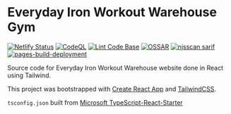 # Everyday Iron Workout Warehouse Gym

[![Netlify Status](https://api.netlify.com/api/v1/badges/9d44cc00-c431-4ceb-bd4c-6118f369f7f5/deploy-status)](https://app.netlify.com/sites/everyday-iron-test/deploys)
[![CodeQL](https://github.com/milliorn/Everyday-Iron/actions/workflows/codeql.yml/badge.svg)](https://github.com/milliorn/Everyday-Iron/actions/workflows/codeql.yml)
[![Lint Code Base](https://github.com/milliorn/Everyday-Iron/actions/workflows/super-linter.yml/badge.svg)](https://github.com/milliorn/Everyday-Iron/actions/workflows/super-linter.yml)
[![OSSAR](https://github.com/milliorn/Everyday-Iron/actions/workflows/ossar.yml/badge.svg)](https://github.com/milliorn/Everyday-Iron/actions/workflows/ossar.yml)
[![njsscan sarif](https://github.com/milliorn/Everyday-Iron/actions/workflows/njsscan.yml/badge.svg)](https://github.com/milliorn/Everyday-Iron/actions/workflows/njsscan.yml)
[![pages-build-deployment](https://github.com/milliorn/Everyday-Iron/actions/workflows/pages/pages-build-deployment/badge.svg)](https://github.com/milliorn/Everyday-Iron/actions/workflows/pages/pages-build-deployment)

Source code for Everyday Iron Workout Warehouse website done in React using Tailwind.

This project was bootstrapped with [Create React App](https://create-react-app.dev/docs/adding-typescript/) and [TailwindCSS](https://tailwindcss.com/docs/guides/create-react-app).

`tsconfig.json` built from [Microsoft TypeScript-React-Starter](https://github.com/microsoft/TypeScript-React-Starter/blob/master/tsconfig.json)
